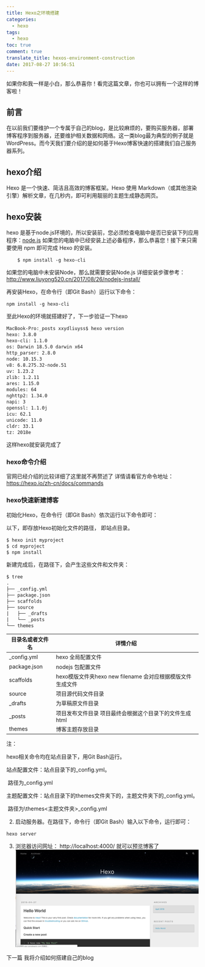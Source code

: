 ```yaml
---
title: Hexo之环境搭建
categories:
  - hexo
tags:
  - hexo
toc: true
comment: true
translate_title: hexos-environment-construction
date: 2017-08-27 10:56:51
---
```

如果你和我一样是小白，那么恭喜你！看完这篇文章，你也可以拥有一个这样的博客啦！
## 前言
在以前我们要维护一个专属于自己的blog，是比较麻烦的，要购买服务器，部署博客程序到服务器，还要维护相关数据和网络。这一类blog最为典型的例子就是WordPress。而今天我们要介绍的是如何基于Hexo博客快速的搭建我们自己服务器系列。
## hexo介绍
Hexo 是一个快速、简洁且高效的博客框架。Hexo 使用 Markdown（或其他渲染引擎）解析文章，在几秒内，即可利用靓丽的主题生成静态网页。

## hexo安装
hexo 是基于node.js环境的，所以安装前，您必须检查电脑中是否已安装下列应用程序：[node.js](https://nodejs.org/en/)
如果您的电脑中已经安装上述必备程序，那么恭喜您！接下来只需要使用 npm 即可完成 Hexo 的安装。
```
	$ npm install -g hexo-cli
```
如果您的电脑中未安装Node，那么就需要安装Node.js
详细安装步骤参考：http://www.liuyong520.cn/2017/08/26/nodejs-install/

再安装Hexo，在命令行（即Git Bash）运行以下命令：
```
npm install -g hexo-cli
```
至此Hexo的环境就搭建好了，下一步验证一下hexo
```
MacBook-Pro:_posts xxydliuyss$ hexo version
hexo: 3.8.0
hexo-cli: 1.1.0
os: Darwin 18.5.0 darwin x64
http_parser: 2.8.0
node: 10.15.3
v8: 6.8.275.32-node.51
uv: 1.23.2
zlib: 1.2.11
ares: 1.15.0
modules: 64
nghttp2: 1.34.0
napi: 3
openssl: 1.1.0j
icu: 62.1
unicode: 11.0
cldr: 33.1
tz: 2018e
```
这样hexo就安装完成了
### hexo命令介绍
官网已经介绍的比较详细了这里就不再赘述了
详情请看官方命令地址：https://hexo.io/zh-cn/docs/commands
### hexo快速新建博客
初始化Hexo，在命令行（即Git Bash）依次运行以下命令即可：

以下，即存放Hexo初始化文件的路径， 即站点目录。
```shell?linenums
$ hexo init myproject
$ cd myproject
$ npm install
```
新建完成后，在路径下，会产生这些文件和文件夹：
```shell?linenums
$ tree
.
├── _config.yml
├── package.json
├── scaffolds
├── source
|   ├── _drafts
|   └── _posts
└── themes
```

|    目录名或者文件名 |  详情介绍   |
| --- | --- |
|  _config.yml   | hexo 全局配置文件    |
|   package.json  |   nodejs 包配置文件  |
|  scaffolds   |  hexo模版文件夹hexo new filename 会对应根据模版文件生成文件   |
|   source  |  项目源代码文件目录 |
|  _drafts   |   为草稿原文件目录  |
|  _posts | 项目发布文件目录 项目最终会根据这个目录下的文件生成html|
| themes| 博客主题存放目录|

注：

hexo相关命令均在站点目录下，用Git Bash运行。

站点配置文件：站点目录下的_config.yml。

​ 路径为<folder>\_config.yml

主题配置文件：站点目录下的themes文件夹下的，主题文件夹下的_config.yml。

​ 路径为<folder>\themes\<主题文件夹>\_config.yml

2. 启动服务器。在路径下，命令行（即Git Bash）输入以下命令，运行即可：

```
hexo server
```
3. 浏览器访问网址： http://localhost:4000/ 就可以预览博客了
![图片](https://www.github.com/liuyong520/pic/raw/master/小书匠/1556363959958.png)

下一篇 我将介绍如何搭建自己的blog
